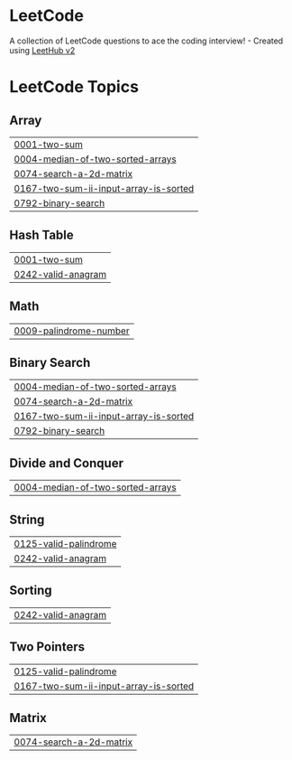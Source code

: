 # LeetCode
A collection of LeetCode questions to ace the coding interview! - Created using [LeetHub v2](https://github.com/arunbhardwaj/LeetHub-2.0)

<!---LeetCode Topics Start-->
# LeetCode Topics
## Array
|  |
| ------- |
| [0001-two-sum](https://github.com/GustavoMinelli/LeetCode/tree/master/0001-two-sum) |
| [0004-median-of-two-sorted-arrays](https://github.com/GustavoMinelli/LeetCode/tree/master/0004-median-of-two-sorted-arrays) |
| [0074-search-a-2d-matrix](https://github.com/GustavoMinelli/LeetCode/tree/master/0074-search-a-2d-matrix) |
| [0167-two-sum-ii-input-array-is-sorted](https://github.com/GustavoMinelli/LeetCode/tree/master/0167-two-sum-ii-input-array-is-sorted) |
| [0792-binary-search](https://github.com/GustavoMinelli/LeetCode/tree/master/0792-binary-search) |
## Hash Table
|  |
| ------- |
| [0001-two-sum](https://github.com/GustavoMinelli/LeetCode/tree/master/0001-two-sum) |
| [0242-valid-anagram](https://github.com/GustavoMinelli/LeetCode/tree/master/0242-valid-anagram) |
## Math
|  |
| ------- |
| [0009-palindrome-number](https://github.com/GustavoMinelli/LeetCode/tree/master/0009-palindrome-number) |
## Binary Search
|  |
| ------- |
| [0004-median-of-two-sorted-arrays](https://github.com/GustavoMinelli/LeetCode/tree/master/0004-median-of-two-sorted-arrays) |
| [0074-search-a-2d-matrix](https://github.com/GustavoMinelli/LeetCode/tree/master/0074-search-a-2d-matrix) |
| [0167-two-sum-ii-input-array-is-sorted](https://github.com/GustavoMinelli/LeetCode/tree/master/0167-two-sum-ii-input-array-is-sorted) |
| [0792-binary-search](https://github.com/GustavoMinelli/LeetCode/tree/master/0792-binary-search) |
## Divide and Conquer
|  |
| ------- |
| [0004-median-of-two-sorted-arrays](https://github.com/GustavoMinelli/LeetCode/tree/master/0004-median-of-two-sorted-arrays) |
## String
|  |
| ------- |
| [0125-valid-palindrome](https://github.com/GustavoMinelli/LeetCode/tree/master/0125-valid-palindrome) |
| [0242-valid-anagram](https://github.com/GustavoMinelli/LeetCode/tree/master/0242-valid-anagram) |
## Sorting
|  |
| ------- |
| [0242-valid-anagram](https://github.com/GustavoMinelli/LeetCode/tree/master/0242-valid-anagram) |
## Two Pointers
|  |
| ------- |
| [0125-valid-palindrome](https://github.com/GustavoMinelli/LeetCode/tree/master/0125-valid-palindrome) |
| [0167-two-sum-ii-input-array-is-sorted](https://github.com/GustavoMinelli/LeetCode/tree/master/0167-two-sum-ii-input-array-is-sorted) |
## Matrix
|  |
| ------- |
| [0074-search-a-2d-matrix](https://github.com/GustavoMinelli/LeetCode/tree/master/0074-search-a-2d-matrix) |
<!---LeetCode Topics End-->